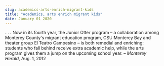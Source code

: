```yaml
---
slug: academics-arts-enrich-migrant-kids
title: "Academics, arts enrich migrant kids"
date: January 01 2020
---
```


  
<p>
  . . . Now in its fourth year, the Junior Otter program – a collaboration among
  Monterey County's migrant education program, CSU Monterey Bay and theater
  group El Teatro Campesino – is both remedial and enriching: students who fall
  behind receive extra academic help, while the arts program gives them a jump
  on the upcoming school year. – <em>Monterey Herald</em>, Aug. 1, 2012
</p>
 
